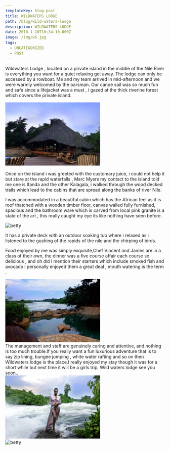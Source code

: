 ```yaml
---
templateKey: blog-post
title: WILDWATERS LODGE
path: /blog/wild-waters-lodge
description: WILDWATERS LODGE
date: 2018-1-10T10:34:10.000Z
image: /img/w5.jpg
tags:
  - UNCATEGORIZED
  - POST
---
```

<div>
  <div class="row">
    <div class="col">
        <p>
         Wildwaters Lodge ,  located on a private island in the middle of the Nile River is everything you want for a quiet relaxing get away. The lodge can only be accessed by a rowboat.  Me and my team arrived in mid-afternoon  and we were warmly welcomed by the oarsman. Our canoe sail was so much  fun and safe since a lifejacket was a must , i gazed at the thick riverine forest which covers the private island.   
        </p>
    </div>
    <div class="col">
        <img src="./w1.jpeg" alt="wild-image">
    </div>
  </div>
  <div>
    <p>
    Once on the island i was  greeted with the customary juice, i could not help it but stare at the rapid waterfalls , Marc Myers my contact to the island told me one is Itanda and the other Kalagala, i walked through the wood decked trails which  lead to the cabins  that are spread along the banks of river Nile.
    </p>
    <p>
     I was accommodated in a beautiful cabin which has the African feel as it is roof thatched with a wooden timber floor, canvas walled fully furnished, spacious and the bathroom ware which is carved from local pink granite  is a state of the art , this really caught my eye its like nothing have seen before.   
    </p>
  </div>
  <div class="row">
    <div class="col">
        <img  src="./w2.jpeg" alt="betty" >
    </div>
    <div class="col">
        <p>
        It has a private deck with an outdoor soaking tub where i  relaxed as i listened to the gushing of the rapids of the nile and the chirping of birds.
        </p>
    </div>
  </div>
  <div class="row">
    <div class="col">
        <p>
        Food enjoyed by me was simply exquisite,Chef Vincent and James are in a class of their own, the  dinner was a five course affair each course so  delicious , and oh did i mention their  starters which include smoked fish and avocado i personally enjoyed them a great deal , mouth watering is the term .
        </p>
    </div>
    <div class="col">
        <img  src="./w4.jpeg" alt="betty" >
    </div>
  </div>
  <div class="row">
    The management and staff are genuinely caring and attentive, and nothing is too much trouble.If you really want a fun luxurious adventure that is to say zip lining, bungee jumping , white water rafting and so on then Wildwaters lodge is the place.I really enjoyed my stay though it was for a short while but next time it will be a girls trip, Wild waters lodge see you soon..
  </div>
  <div class="row">
    <div class="col">
        <img  src="./w5.jpg" alt="betty">
    </div>
    <div>
        <img  src="./w3.jpg" alt="betty">
    </div>
  </div>
</div>